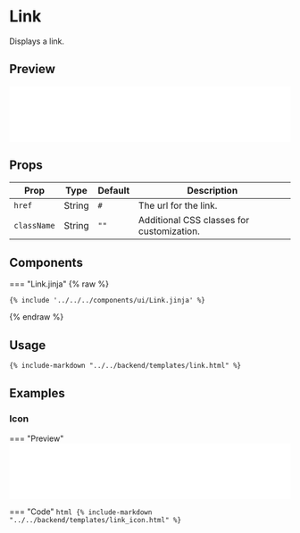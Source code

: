# Link

Displays a link.

## Preview

<iframe
src="{{ preview_url}}/components/link"
style="width: 100%; height: 100px; border: none;">
</iframe>

## Props

| Prop        | Type    | Default | Description                               |
|-------------|---------|---------|-------------------------------------------|
| `href`      | String  | `#`     | The url for the link.                     |
| `className` | String  | `""`    | Additional CSS classes for customization. |

## Components

=== "Link.jinja"
{% raw %}
```jinja
{% include '../../../components/ui/Link.jinja' %}
```
{% endraw %}

## Usage

```html
{% include-markdown "../../backend/templates/link.html" %}
```

## Examples

### Icon

=== "Preview"
    <iframe
    src="{{ preview_url}}/components/link?option=icon"
    style="width: 100%; height: 100px; border: none;">
    </iframe>

=== "Code"
    ```html
    {% include-markdown "../../backend/templates/link_icon.html" %}
    ```
